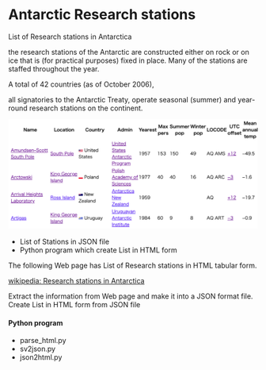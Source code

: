  Antarctic Research stations
===============

List of Research stations in Antarctica

the research stations of the Antarctic are constructed either on rock or on ice that is (for practical purposes) fixed in place. Many of the stations are staffed throughout the year. 

A total of 42 countries (as of October 2006), 

all signatories to the Antarctic Treaty, operate seasonal (summer) and year-round research stations on the continent.


![antarctic research stations](https://github.com/ohwada/World_Countries/blob/main/antarctic_research_stations/screenshots/antarctic_research_stations.png)

- List of Stations in JSON file
- Python program which create List in HTML form

The following Web page has List of Research stations in HTML tabular form.

[wikipedia: Research stations in Antarctica](https://en.wikipedia.org/wiki/Research_stations_in_Antarctica)

Extract the information from Web page
and make it into a JSON format file.
Create List in HTML form from JSON file

#### Python program
- parse_html.py
- sv2json.py
- json2html.py

